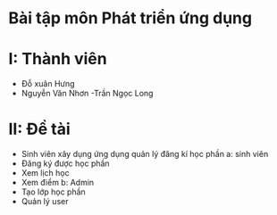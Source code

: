 # Bài tập môn Phát triển ứng dụng
# I: Thành viên
- Đỗ xuân Hưng
- Nguyễn Văn Nhơn
-Trần Ngọc Long
# II: Đề tài
- Sinh viên xây dụng ứng dụng quản lý đăng kí học phần
a: sinh viên 
- Đăng ký được học phần
- Xem lịch học
- Xem điểm
b: Admin
- Tạo lớp học phần
- Quản lý user

